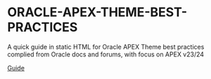 # ORACLE-APEX-THEME-BEST-PRACTICES
A quick guide in static HTML for Oracle APEX Theme best practices complied from Oracle docs and forums, with focus on APEX v23/24

[Guide](https://j-houghton.github.io/ORACLE-APEX-THEME-BEST-PRACTICES/)
